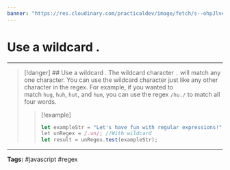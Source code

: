 ```yaml
---
banner: "https://res.cloudinary.com/practicaldev/image/fetch/s--ohpJlve1--/c_imagga_scale,f_auto,fl_progressive,h_420,q_auto,w_1000/https://res.cloudinary.com/drquzbncy/image/upload/v1586605549/javascript_banner_sxve2l.jpg"
---
```

# Use a wildcard .
<hr> 

> [!danger] ## Use a wildcard .
> The wildcard character `.` will match any one character. You can use the wildcard character just like any other character in the regex. 
> For example, if you wanted to match `hug`, `huh`, `hut`, and `hum`, you can use the regex `/hu./` to match all four words.
> 
> > [!example]
> > 
> > ```js
> > let exampleStr = "Let's have fun with regular expressions!";
> > let unRegex = /.un/; //With wildcard
> > let result = unRegex.test(exampleStr);
> > ```
> > 
> 

<hr>
<b>Tags:</b> #javascript #regex